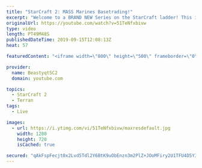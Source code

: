 ```yaml
---
title: "StarCraft 2: MASS Marines Basetrading!"
excerpt: "Welcome to a BRAND NEW Series on the StarCraft ladder! This is the \"Mass Marines to Grandmaster\" challenge, where the only attacking unit that I'm allowed to make is Marines - and that's it! I am allowed to make Medivacs just so that the gaemplay is not too monotonous, but I believe I could even make"
originalUrl: https://youtube.com/watch?v=51TeNfxbivw
type: video
length: PT49M48S
publishedDateTime: 2019-09-15T12:08:13Z
heat: 57

featuredContent: "<iframe width=\"800\" height=\"500\" frameborder=\"0\" src=\"https://www.youtube.com/embed/51TeNfxbivw\" allow=\"accelerometer; autoplay; encrypted-media; gyroscope; picture-in-picture\" allowfullscreen></iframe>"

provider:
  name: BeastyqtSC2
  domain: youtube.com

topics:
  - StarCraft 2
  - Terran
tags:
  - Live

images:
  - url: https://i.ytimg.com/vi/51TeNfxbivw/maxresdefault.jpg
    width: 1280
    height: 720
    isCached: true

secured: "qAkFspFecjt0x2Lvd5Tdl2Y6BtK9uObEnzn3m2PlZ+JOoMFiry2U1TFU4D5Y3ymcUg6w18dEZBbn7fHWx9UU/zyXkrwzeacTQvnKl4KS7ZH/hVfG5I/TfjpCYfuhAg9FTzdSOz73iSEbh/moMbSY2vDiiwk/3lqr42kUWFWhJQEQo2s/cHhd9j/PaDjcBsDkMvHbYbzlChMzINjbsx4WxlHI0Xh7w8Tr5rnQyHvIiD6KA7scPSyENkr9IPnM0UgTDCbwoZWLcTotuuyYACbZsd9BKG6VndWVno64mPlhl6EKJZnduSLod8mEVMMoV0z+Fr9T1g1K9pXO14EzZwq9APlQUjL/yyTeLWBxRSemNhZsUsVsjyq6tdrUsEDpsIw+8y4NlHfZ8BUYDAF7pxX5NlrAONrw1PT5+CKZt6OaJZQ=;pVL2zhyK1NaY1n8ZMIo5GQ=="
---
```


